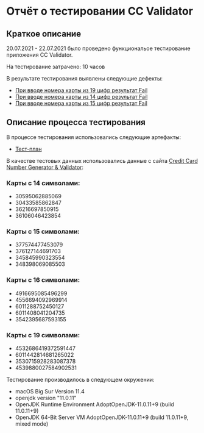 # Отчёт о тестировании CC Validator

## Краткое описание

20.07.2021 - 22.07.2021 было проведено функциональое тестирование приложения CC Validator.

На тестирование затрачено: 10 часов

В результате тестирования выявлены следующие дефекты:
* [При вводе номера карты из 19 цифр результат Fail](https://github.com/pauline-qa/Java-Homework/issues/1)
* [При вводе номера карты из 14 цифр результат Fail](https://github.com/pauline-qa/Java-Homework/issues/2)
* [При вводе номера карты из 15 цифр результат Fail](https://github.com/pauline-qa/Java-Homework/issues/3)

## Описание процесса тестирования

В процессе тестирования использовались следующие артефакты:
* [Тест-план](https://docs.google.com/spreadsheets/d/1vZFs_KeLIwim_f-vLADp9SXLa0FUTmAuCFcXPLPLKwQ/edit?usp=sharing)
  
В качестве тестовых данных использовались данные с сайта [Credit Card Number Generator & Validator](https://www.freeformatter.com/credit-card-number-generator-validator.html):
### Карты с 14 символами:
* 30595062885069
* 30433585862847
* 36216697850915
* 36106046423854

### Карты с 15 символами:
* 377574477453079
* 376127144691703
* 345845990323554
* 348398069085503

### Карты с 16 символами:
* 4916695085496299
* 4556694092969914
* 6011288752450127
* 6011408041204735
* 3542395687593155

### Карты с 19 символами:
* 4532686419372591447
* 6011442814681265022
* 3530715928283087378
* 4539880027584902531

Тестирование производилось в следующем окружении:
* macOS Big Sur Version 11.4 
* openjdk version "11.0.11"  
* OpenJDK Runtime Environment AdoptOpenJDK-11.0.11+9 (build 11.0.11+9)
* OpenJDK 64-Bit Server VM AdoptOpenJDK-11.0.11+9 (build 11.0.11+9, mixed mode)
